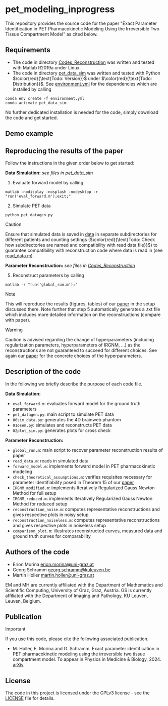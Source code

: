 # pet_modeling_inprogress
This repository provides the source code for the paper "Exact Parameter Identification in PET Pharmacokinetic Modeling Using the Irreversible Two Tissue Compartment Model" as cited below.
## Requirements
* The code in directory [Codes_Reconstruction](Codes_Reconstruction/) was written and tested with Matlab R2019a under Linux.
* The code in directory [pet_data_sim](pet_data_sim/) was written and tested with Python $\color{red}{\text{Todo: Version}}$ under $\color{red}{\text{Todo: Distribution}}$. See [environment.yml](pet_data_sim/environment.yml) for the dependencies which are installed by calling
```
conda env create -f environment.yml
conda activate pet_data_sim
```
  
No further dedicated installation is needed for the code, simply download the code and get started.

## Demo example

## Reproducing the results of the paper
Follow the instructions in the given order below to get started:

**Data Simulation:** *see files in [pet_data_sim](pet_data_sim/)*
1. Evaluate forward model by calling
```
matlab -nodisplay -nosplash -nodesktop -r "run('eval_forward.m');exit;"
```
2. Simulate PET data
```
python pet_datagen.py
```
> [!CAUTION]
> Ensure that simulated data is saved in [data](pet_data_sim/data/) in separate subdirectories for different patients and counting settings ($\color{red}{\text{Todo: Check how subdirectories are named and compatibility with read data file}}$) to guarantee compatibility with reconstruction code where data is read in (see [read_data.m](Codes_Reconstruction/read_data.m)).

**Parameter Reconstruction:** *see files in [Codes_Reconstruction](Codes_Reconstruction/)*

5. Reconstruct parameters by calling
```
matlab -r "run('global_run.m');"
```
> [!NOTE]
> This will reproduce the results (figures, tables) of our [paper](https://arxiv.org/abs/2305.16989) in the setup discussed there. Note further that step 5 automatically generates a .txt file which includes more detailed information on the reconstructions (compare with paper).


> [!WARNING]
> Caution is advised regarding the change of hyperparameters (including regularization parameters, hyperparameters of IRGNM, ...) as the reconstructions are not guaranteed to succeed for different choices. See again our [paper](https://arxiv.org/abs/2305.16989) for the concrete choices of the hyperparameters.

## Description of the code
In the following we briefly describe the purpose of each code file.

**Data Simulation:**
* <code>eval_forward.m</code>: evaluates forward model for the ground truth parameters
* <code>pet_datagen.py</code>: main script to simulate PET data
* <code>00sim_data.py</code>: generates the 4D brainweb phantom
* <code>01osem.py</code>: simulates and reconstructs PET data
* <code>02plot_sim.py</code>: generates plots for cross check

**Parameter Reconstruction:**
* <code>global_run.m</code>: main script to recover parameter reconstruction results of paper
* <code>read_data.m</code>: reads in simulated data
* <code>forward_model.m</code>: implements forward model in PET pharmacokinetic modeling
* <code>check_theoretical_assumptions.m</code>: verifies requisites necessary for parameter identifiability posed in Theorem 15 of our [paper](https://arxiv.org/abs/2305.16989)
* <code>IRGNM_modified.m</code>: implements Iteratively Regularized Gauss Newton Method for full setup
* <code>IRGNM_reduced.m</code>: implements Iteratively Regularized Gauss Newton Method for reduced setup
* <code>reconstruction_noise.m</code>: computes representative reconstructions and gives respective plots in noisy setup
* <code>reconstruction_noiseless.m</code>: computes representative reconstructions and gives respective plots in noiseless setup
* <code>comparison_plot.m</code>: illustrates reconstructed curves, measured data and ground truth curves for comparability

## Authors of the code
* Erion Morina [erion.morina@uni-graz.at](mailto:erion.morina@uni-graz.at)
* Georg Schramm [georg.schramm@kuleuven.be](mailto:georg.schramm@kuleuven.be)
* Martin Holler [martin.holler@uni-graz.at](mailto:martin.holler@uni-graz.at)

EM and MH are currently affiliated with the Department of Mathematics and Scientific Computing, University of Graz, Graz, Austria. GS is currently affiliated with the Department of Imaging and Pathology, KU Leuven, Leuven, Belgium.

## Publication
> [!IMPORTANT]
> If you use this code, please cite the following associated publication.
* M. Holler, E. Morina and G. Schramm. Exact parameter identification in PET pharmacokinetic modeling using the irreversible two tissue compartment model. To appear in Physics in Medicine & Biology, 2024. [arXiv](https://arxiv.org/abs/2305.16989)
  
## License
The code in this project is licensed under the GPLv3 license - see the [LICENSE](LICENSE) file for details.
